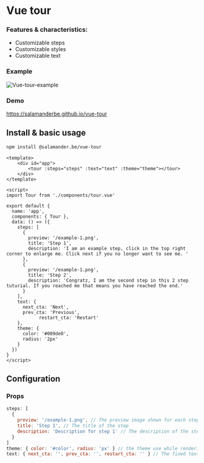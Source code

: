 # Vue tour

### Features & characteristics:

-   Customizable steps
-   Customizable styles
-   Customizable text

### Example

![Vue-tour-example]()

### Demo

https://salamanderbe.github.io/vue-tour

## Install & basic usage

```bash
npm install @salamander.be/vue-tour
```

```vue
<template>
	<div id="app">
		<tour :steps="steps" :text="text" :theme="theme"></tour>
	</div>
</template>

<script>
import Tour from './components/tour.vue'

export default {
  name: 'app',
  components: { Tour },
  data: () => ({
    steps: [
      {
        preview: '/example-1.png',
        title: 'Step 1',
        description: 'I am an example step, click in the top right corner to enlarge me. Click next if you no longer want to see me. '
      },
      {
        preview: '/example-1.png',
        title: 'Step 2',
        description: 'Congratz, I am the second step in this 2 step tuturial. If you reached me that means you have reached the end.'
      }
    ],
    text: {
      next_cta: 'Next',
      prev_cta: 'Previous',
            restart_cta: 'Restart'
    },
    theme: {
      color: '#009de0',
      radius: '2px'
    }
  })
}
</script>
```

## Configuration

### Props

```js
steps: [
  {
    preview: '/example-1.png', // The preview image shown for each step
    title: 'Step 1', // The title of the step
    description: 'Description for step 1' // The description of the step
  }
]
theme: { color: '#color', radius: 'px' } // the theme use while rendering the component
text: { next_cta: '', prev_cta: '', restart_cta: '' } // The fixed texts used in the component
```
